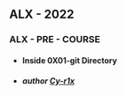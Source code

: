## ALX - 2022
### ALX - PRE - COURSE 
+ #### Inside 0X01-git Directory
+ ##### author [Cy-r1x](https://twitter.com/Cy_r1x)


